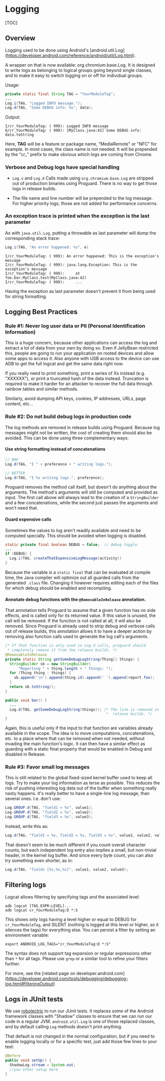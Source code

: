# Logging #

[TOC]


## Overview

Logging used to be done using Android's [android.util.Log]
(https://developer.android.com/reference/android/util/Log.html).

A wrapper on that is now available: org.chromium.base.Log. It is designed to
write logs as belonging to logical groups going beyond single classes, and to
make it easy to switch logging on or off for individual groups.

Usage:

```java
private static final String TAG = "YourModuleTag";
...
Log.i(TAG, "Logged INFO message.");
Log.d(TAG, "Some DEBUG info: %s", data);
```

Output:

```
I/cr_YourModuleTag: ( 999): Logged INFO message
D/cr_YourModuleTag: ( 999): [MyClass.java:42] Some DEBUG info: data.toString
```

Here, **TAG** will be a feature or package name, "MediaRemote" or "NFC" for
example. In most cases, the class name is not needed. It will be prepended by
the "cr_" prefix to make obvious which logs are coming from Chrome.

### Verbose and Debug logs have special handling ###

*   `Log.v` and `Log.d` Calls made using `org.chromium.base.Log` are stripped
    out of production binaries using Proguard. There is no way to get those logs
    in release builds.

*   The file name and line number will be prepended to the log message.
    For higher priority logs, those are not added for performance concerns.

### An exception trace is printed when the exception is the last parameter ###

As with `java.util.Log`, putting a throwable as last parameter will dump the
corresponding stack trace:

```java
Log.i(TAG, "An error happened: %s", e)
```

```
I/cr_YourModuleTag: ( 999): An error happened: This is the exception's message
I/cr_YourModuleTag: ( 999): java.lang.Exception: This is the exception's message
I/cr_YourModuleTag: ( 999):     at foo.bar.MyClass.test(MyClass.java:42)
I/cr_YourModuleTag: ( 999):     ...
```

Having the exception as last parameter doesn't prevent it from being used for
string formatting.

## Logging Best Practices

### Rule #1: Never log user data or PII (Personal Identification Information)

This is a huge concern, because other applications can access the log and
extract a lot of data from your own by doing so. Even if JellyBean restricted
this, people are going to run your application on rooted devices and allow some
apps to access it. Also anyone with USB access to the device can use ADB to get
the full logcat and get the same data right now.

If you really need to print something, print a series of Xs instead
(e.g. "XXXXXX"), or print a truncated hash of the data instead. Truncation is
required to make it harder for an attacker to recover the full data through
rainbow tables and similar methods.

Similarly, avoid dumping API keys, cookies, IP addresses, URLs, page content,
etc...

### Rule #2: Do not build debug logs in production code

The log methods are removed in release builds using Proguard. Because log
messages might not be written, the cost of creating them should also be avoided.
This can be done using three complementary ways:

#### Use string formatting instead of concatenations

```java
// BAD
Log.d(TAG, "I " + preference + " writing logs.");

// BETTER
Log.d(TAG, "I %s writing logs.", preference);
```

Proguard removes the method call itself, but doesn't do anything about the
arguments. The method's arguments will still be computed and provided as
input. The first call above will always lead to the creation of a
`StringBuilder` and a few concatenations, while the second just passes the
arguments and won't need that.

#### Guard expensive calls

Sometimes the values to log aren't readily available and need to be computed
specially. This should be avoided when logging is disabled.

```java
static private final boolean DEBUG = false;  // debug toggle.
...
if (DEBUG) {
  Log.i(TAG, createThatExpensiveLogMessage(activity))
}
```

Because the variable is a `static final` that can be evaluated at compile
time, the Java compiler will optimize out all guarded calls from the
generated `.class` file. Changing it however requires editing each of the
files for which debug should be enabled and recompiling.

#### Annotate debug functions with the `@RemovableInRelease` annotation.

That annotation tells Proguard to assume that a given function has no side
effects, and is called only for its returned value. If this value is unused,
the call will be removed. If the function is not called at all, it will also
be removed. Since Proguard is already used to strip debug and verbose calls
out of release builds, this annotation allows it to have a deeper action by
removing also function calls used to generate the log call's arguments.

```java
/* If that function is only used in Log.d calls, proguard should
 * completely remove it from the release builds. */
@RemovableInRelease
private static String getSomeDebugLogString(Thing[] things) {
  StringBuilder sb = new StringBuilder(
      "Reporting " + thing.length + " things: ");
  for (Thing thing : things) {
    sb.append('\n').append(thing.id).append(' ').append(report.foo);
  }
  return sb.toString();
}

public void bar() {
  ...
  Log.d(TAG, getSomeDebugLogString(things)); /* The line is removed in
                                              *  release builds. */
}
```

Again, this is useful only if the input to that function are variables
already available in the scope. The idea is to move computations,
concatenations, etc. to a place where that can be removed when not needed,
without invading the main function's logic. It can then have a similar
effect as guarding with a static final property that would be enabled in
Debug and disabled in Release.

### Rule #3: Favor small log messages

This is still related to the global fixed-sized kernel buffer used to keep all
logs. Try to make your log information as terse as possible. This reduces the
risk of pushing interesting log data out of the buffer when something really
nasty happens. It's really better to have a single-line log message, than
several ones. I.e. don't use:

```java
Log.GROUP.d(TAG, "field1 = %s", value1);
Log.GROUP.d(TAG, "field2 = %s", value2);
Log.GROUP.d(TAG, "field3 = %s", value3);
```

Instead, write this as:

```java
Log.d(TAG, "field1 = %s, field2 = %s, field3 = %s", value1, value2, value3);
```

That doesn't seem to be much different if you count overall character counts,
but each independent log entry also implies a small, but non-trivial header, in
the kernel log buffer. And since every byte count, you can also try something
even shorter, as in:

```java
Log.d(TAG, "fields [%s,%s,%s]", value1, value2, value3);
```

## Filtering logs

Logcat allows filtering by specifying tags and the associated level:

```shell
adb logcat [TAG_EXPR:LEVEL]...
adb logcat cr_YourModuleTag:D *:S
```

This shows only logs having a level higher or equal to DEBUG for
`cr_YourModuleTag`, and SILENT (nothing is logged at this level or higher, so it
silences the tags) for everything else. You can persist a filter by setting an
environment variable:

```shell
export ANDROID_LOG_TAGS="cr_YourModuleTag:D *:S"
```

The syntax does not support tag expansion or regular expressions other than `*`
for all tags. Please use `grep` or a similar tool to refine your filters
further.

For more, see the [related page on developer.android.com]
(https://developer.android.com/tools/debugging/debugging-log.html#filteringOutput)

## Logs in JUnit tests

We use [robolectric](http://robolectric.org/) to run our JUnit tests. It
replaces some of the Android framework classes with "Shadow" classes
to ensure that we can run our code in a regular JVM. `android.util.Log` is one
of those replaced classes, and by default calling `Log` methods doesn't print
anything.

That default is not changed in the normal configuration, but if you need to
enable logging locally or for a specific test, just add those few lines to your
test:

```java
@Before
public void setUp() {
  ShadowLog.stream = System.out;
  //you other setup here
}
```

